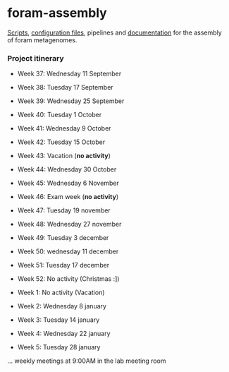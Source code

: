 # foram-assembly
[Scripts](script), [configuration files](conf), pipelines and [documentation](doc) for the assembly of foram metagenomes.

### Project itinerary

- Week 37: Wednesday 11 September
- Week 38: Tuesday 17 September
- Week 39: Wednesday 25 September
- Week 40: Tuesday 1 October
- Week 41: Wednesday 9 October
- Week 42: Tuesday 15 October 
- Week 43: Vacation (**no activity**)
- Week 44: Wednesday 30 October
- Week 45: Wednesday 6 November
- Week 46: Exam week (**no activity**)

- Week 47: Tuesday 19 november
- Week 48: Wednesday 27 november
- Week 49: Tuesday 3 december
- Week 50: wednesday 11 december
- Week 51: Tuesday 17 december
- Week 52: No activity (Christmas :])
- Week 1: No activity (Vacation)
- Week 2: Wednesday 8 january
- Week 3: Tuesday 14 january
- Week 4: Wednesday 22 january
- Week 5: Tuesday 28 january


... weekly meetings at 9:00AM in the lab meeting room
